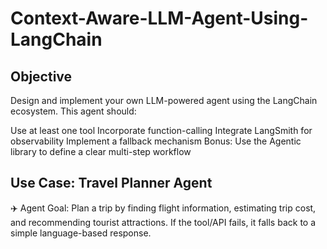 # Context-Aware-LLM-Agent-Using-LangChain

## Objective
Design and implement your own LLM-powered agent using the LangChain ecosystem. This agent should:

Use at least one tool
Incorporate function-calling
Integrate LangSmith for observability
Implement a fallback mechanism
Bonus: Use the Agentic library to define a clear multi-step workflow

## Use Case: Travel Planner Agent
✈️ Agent Goal:
Plan a trip by finding flight information, estimating trip cost, and recommending tourist attractions. If the tool/API fails, it falls back to a simple language-based response.
